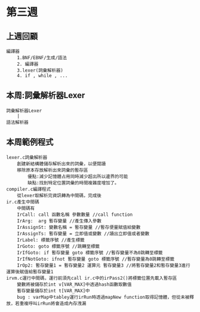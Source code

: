 # 第三週  
## 上週回顧
    編譯器
        1.BNF/EBNF/生成/語法
        2. 編譯器
        3.lexer(詞彙解析器)
        4. if , while , ...

## 本周:詞彙解析器Lexer
    詞彙解析器Lexer
        |        
    語法解析器
## 本周範例程式
    lexer.c詞彙解析器
        創建新結構體儲存解析出來的詞彙，以便閱讀
        移除原本存放解析出來詞彙的暫存區
            優點:減少記憶體占用同時減少超出所以邊界的可能
            缺點:找到特定位置詞彙的時間複雜度增加了。
    compiler.c編譯程式
        從lexer取解析完資訊轉為中間碼，完成後
    ir.c產生中間碼
        中間碼有
        IrCall: call 函數名稱 參數數量 //call function
        IrArg:  arg 暫存變量 //產生傳入參數
        IrAssignSt: 變數名稱 = 暫存變量 //暫存便量賦值給變數
        IrAssignTs: 暫存變量 = 立即值或變數 //讀出立即值或者變數
        IrLabel: 標籤序號 //產生標籤 
        IrGoto: goto 標籤序號 //跳轉至標籤
        IrIfGoto: if 暫存變量 goto 標籤序號 //暫存變量不為0跳轉至標籤
        IrIfNotGoto: ifnot 暫存變量 goto 標籤序號 //暫存變量為0跳轉至標籤
        IrOp2: 暫存變量1 = 暫存變量2 運算元 暫存變量3 //將暫存變量2和暫存變量3進行運算後賦值給暫存變量1
    irvm.c運行中間碼，運行前須先call ir.c中的irPass2()將標籤位置先載入暫存區
        變數將被儲存於int v[VAR_MAX]中透過hash函數取數值
        暫存變量儲存於int t[VAR_MAX]中
        bug : varMap中tabley運行irRun時透過mapNew function取得記憶體，但從未被釋放，若重複呼叫irRun將會造成內存洩漏
    